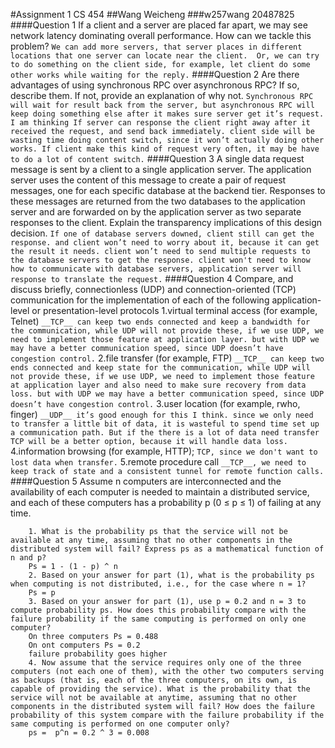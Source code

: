 #Assignment 1 CS 454 
##Wang Weicheng
###w257wang 20487825
####Question 1
    If a client and a server are placed far apart, we may see network latency dominating overall performance. How can we tackle this problem?
    ```
    We can add more servers, that server places in different locations that one server can locate near the client.  Or, we can try to do something on the client side, for example, let client do some other works while waiting for the reply.
    ```
####Question 2
    Are there advantages of using synchronous RPC over asynchronous RPC? If so, describe them. If not, provide an explanation of why not. 
    ```
    Synchronous RPC will wait for result back from the server, but asynchronous RPC will keep doing something else after it makes sure server get it’s request. I am thinking If server can response the client right away after it received the request, and send back immediately. client side will be wasting time doing content switch, since it won’t actually doing other works. If client make this kind of request very often, it may be have to do a lot of content switch.
    ```
####Question 3
    A single data request message is sent by a client to a single application server. The application server uses the content of this message to create a pair of request messages, one for each specific database at the backend tier. Responses to these messages are returned from the two databases to the application server and are forwarded on by the application server as two separate responses to the client. Explain the transparency implications of this design decision. 
    ```
    If one of database servers downed, client still can get the response. and client won’t need to worry about it, because it can get the result it needs.
    client won’t need to send multiple requests to the database servers to get the response.
    client won't need to know how to communicate with database servers, application server will response to translate the request.
    ```
####Question 4
    Compare, and discuss briefly, connectionless (UDP) and connection-oriented (TCP) communication for the implementation of each of the following application-level or presentation-level protocols
    1.virtual terminal access (for example, Telnet)
            ```
            __TCP__ can keep two ends connected and keep a bandwidth for the communication, while UDP will not provide these, if we use UDP, we need to implement those feature at application layer. but with UDP we may have a better communication speed, since UDP doesn’t have congestion control.
            ```
    2.file transfer (for example, FTP)
            ```
            __TCP__ can keep two ends connected and keep state for the communication, while UDP will not provide these, if we use UDP, we need to implement those feature at application layer and also need to make sure recovery from data loss. but with UDP we may have a better communication speed, since UDP doesn’t have congestion control.
            ```
    3.user location (for example, rwho, finger)
            ```
            __UDP__ it’s good enough for this I think. since we only need to transfer a little bit of data, it is wasteful to spend time set up a communication path. But if the there is a lot of data need transfer TCP will be a better option, because it will handle data loss.
            ```
    4.information browsing (for example, HTTP);
            ```
            TCP, since we don't want to lost data when transfer.
            ```
    5.remote procedure call
            ```
            __TCP__, we need to keep track of state and a consistent tunnel for remote function calls.
            ```
####Question 5
    Assume n computers are interconnected and the availability of each computer is needed to maintain a distributed service, and each of these computers has a probability p (0 ≤ p ≤ 1) of failing at any time.

        1. What is the probability ps that the service will not be available at any time, assuming that no other components in the distributed system will fail? Express ps as a mathematical function of n and p?
        Ps = 1 - (1 - p) ^ n
        2. Based on your answer for part (1), what is the probability ps when computing is not distributed, i.e., for the case where n = 1?
        Ps = p
        3. Based on your answer for part (1), use p = 0.2 and n = 3 to compute probability ps. How does this probability compare with the failure probability if the same computing is performed on only one computer? 
        On three computers Ps = 0.488
        On ont computers Ps = 0.2
        failure probability goes higher
        4. Now assume that the service requires only one of the three computers (not each one of them), with the other two computers serving as backups (that is, each of the three computers, on its own, is capable of providing the service). What is the probability that the service will not be available at anytime, assuming that no other components in the distributed system will fail? How does the failure probability of this system compare with the failure probability if the same computing is performed on one computer only? 
        ps =  p^n = 0.2 ^ 3 = 0.008 







